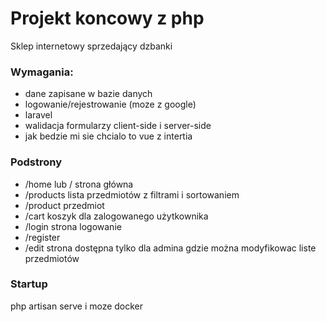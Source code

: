 # Projekt koncowy z php
Sklep internetowy sprzedający dzbanki

### Wymagania:
- dane zapisane w bazie danych
- logowanie/rejestrowanie (moze z google)
- laravel
- walidacja formularzy client-side i server-side
- jak bedzie mi sie chcialo to vue z intertia

### Podstrony
- /home lub / strona główna
- /products lista przedmiotów z filtrami i sortowaniem
- /product przedmiot
- /cart koszyk dla zalogowanego użytkownika
- /login strona logowanie
- /register
- /edit strona dostępna tylko dla admina gdzie można modyfikowac liste przedmiotów

### Startup
php artisan serve i moze docker
